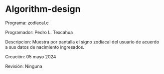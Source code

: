 # Algorithm-design

Programa: zodiacal.c

Programador: Pedro L. Texcahua

Descripcion: Muestra por pantalla el signo zodiacal del usuario de acuerdo a sus datos de nacimiento ingresados.

Creación: 05 mayo 2024

Revisión: Ninguna